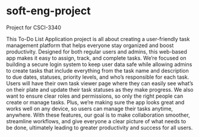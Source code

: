 # soft-eng-project
Project for CSCI-3340

This To-Do List Application project is all about creating a user-friendly task management platform that helps everyone stay organized and boost productivity. Designed for both regular users and admins, this web-based app makes it easy to assign, track, and complete tasks. We’re focused on building a secure login system to keep user data safe while allowing admins to create tasks that include everything from the task name and description to due dates, statuses, priority levels, and who’s responsible for each task. Users will have their own task viewer page where they can easily see what’s on their plate and update their task statuses as they make progress. We also want to ensure clear roles and permissions, so only the right people can create or manage tasks. Plus, we’re making sure the app looks great and works well on any device, so users can manage their tasks anytime, anywhere. With these features, our goal is to make collaboration smoother, streamline workflows, and give everyone a clear picture of what needs to be done, ultimately leading to greater productivity and success for all users.
